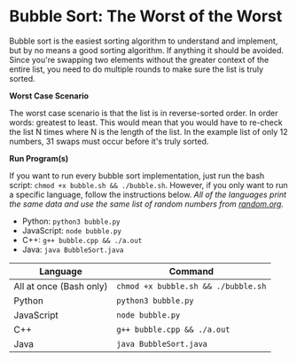 # Bubble Sort: The Worst of the Worst

Bubble sort is the easiest sorting algorithm to understand and implement, but by no means a good sorting algorithm. If anything it should be avoided. Since you're swapping two elements without the greater context of the entire list, you need to do multiple rounds to make sure the list is truly sorted.

**Worst Case Scenario**

The worst case scenario is that the list is in reverse-sorted order. In order words: greatest to least. This would mean that you would have to re-check the list N times where N is the length of the list. In the example list of only 12 numbers, 31 swaps must occur before it's truly sorted.

**Run Program(s)**

If you want to run every bubble sort implementation, just run the bash script: `chmod +x bubble.sh && ./bubble.sh`. However, if you only want to run a specific language, follow the instructions below. *All of the languages print the same data and use the same list of random numbers from [random.org](https://random.org).*

- Python: `python3 bubble.py`
- JavaScript: `node bubble.py`
- C++: `g++ bubble.cpp && ./a.out`
- Java: `java BubbleSort.java`

| Language | Command |
|----------|---------|
| All at once (Bash only) | `chmod +x bubble.sh && ./bubble.sh` |
| Python | `python3 bubble.py` |
| JavaScript | `node bubble.py` |
| C++ | `g++ bubble.cpp && ./a.out` |
| Java | `java BubbleSort.java` |